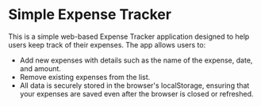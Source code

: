 # Simple Expense Tracker

This is a simple web-based Expense Tracker application designed to help users keep track of their expenses. The app allows users to:

* Add new expenses with details such as the name of the expense, date, and amount.
* Remove existing expenses from the list.
* All data is securely stored in the browser's localStorage, ensuring that your expenses are saved even after the browser is closed or refreshed.